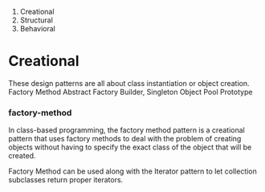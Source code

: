

1. Creational
2. Structural
3. Behavioral

# Creational
These design patterns are all about class instantiation or object creation.
  Factory Method 
  Abstract Factory
  Builder, Singleton
  Object Pool
  Prototype

### factory-method
In class-based programming, the factory method pattern is a creational pattern that uses factory methods to deal with the problem of creating objects without having to specify the exact class of the object that will be created.

Factory Method can be used along with the Iterator pattern to let collection subclasses return proper iterators.

